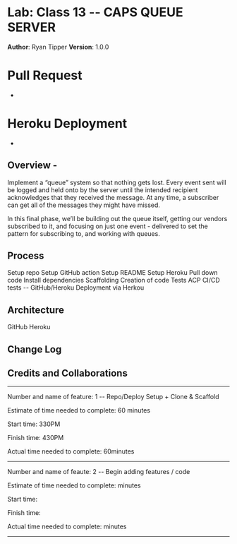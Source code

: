 # Lab: Class 13  -- CAPS QUEUE SERVER

**Author**: Ryan Tipper
**Version**: 1.0.0

# Pull Request
- 

# Heroku Deployment
- 

## Overview - 
Implement a “queue” system so that nothing gets lost. Every event sent will be logged and held onto by the server until the intended recipient acknowledges that they received the message. At any time, a subscriber can get all of the messages they might have missed.

In this final phase, we’ll be building out the queue itself, getting our vendors subscribed to it, and focusing on just one event - delivered to set the pattern for subscribing to, and working with queues.

## Process
Setup repo
Setup GitHub action
Setup README
Setup Heroku
Pull down code
Install dependencies
Scaffolding
Creation of code
Tests
ACP
CI/CD tests -- GitHub/Heroku
Deployment via Herkou

## Architecture
GitHub
Heroku

## Change Log


## Credits and Collaborations

------

Number and name of feature: 1 -- Repo/Deploy Setup + Clone & Scaffold

Estimate of time needed to complete: 60 minutes

Start time: 330PM

Finish time: 430PM

Actual time needed to complete:  60minutes

----------------------------------

Number and name of feaute: 2 -- Begin adding features / code

Estimate of time needed to complete:  minutes

Start time: 

Finish time: 

Actual time needed to complete: minutes

----------------------------------


